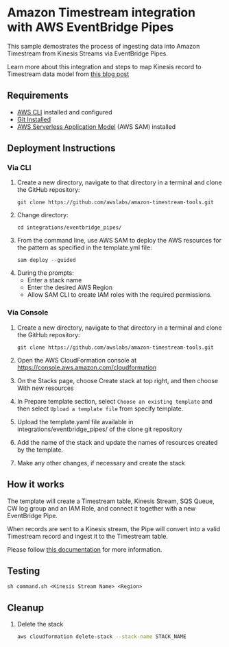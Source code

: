 # Amazon Timestream integration with AWS EventBridge Pipes

This sample demostrates the process of ingesting data into Amazon Timestream from Kinesis Streams via EventBridge Pipes.

Learn more about this integration and steps to map Kinesis record to Timestream data model from [this blog post](https://aws.amazon.com/blogs/database/build-time-series-applications-faster-with-amazon-eventbridge-pipes-and-timestream-for-liveanalytics/)

## Requirements

* [AWS CLI](https://docs.aws.amazon.com/cli/latest/userguide/install-cliv2.html) installed and configured
* [Git Installed](https://git-scm.com/book/en/v2/Getting-Started-Installing-Git)
* [AWS Serverless Application Model](https://docs.aws.amazon.com/serverless-application-model/latest/developerguide/install-sam-cli.html) (AWS SAM) installed

## Deployment Instructions

### Via CLI

1. Create a new directory, navigate to that directory in a terminal and clone the GitHub repository:
    ``` 
    git clone https://github.com/awslabs/amazon-timestream-tools.git
    ```
1. Change directory:
    ```
    cd integrations/eventbridge_pipes/
    ```
1. From the command line, use AWS SAM to deploy the AWS resources for the pattern as specified in the template.yml file:
    ```
    sam deploy --guided
    ```
1. During the prompts:
    * Enter a stack name
    * Enter the desired AWS Region
    * Allow SAM CLI to create IAM roles with the required permissions.

### Via Console
1. Create a new directory, navigate to that directory in a terminal and clone the GitHub repository:
    ``` 
    git clone https://github.com/awslabs/amazon-timestream-tools.git
    ```
1. Open the AWS CloudFormation console at https://console.aws.amazon.com/cloudformation

1. On the Stacks page, choose Create stack at top right, and then choose With new resources 

1. In Prepare template section, select `Choose an existing template` and then select `Upload a template file` from specify template.

1. Upload the template.yaml file available in integrations/eventbridge_pipes/ of the clone git repository

1. Add the name of the stack and update the names of resources created by the template.

1. Make any other changes, if necessary and create the stack

## How it works

The template will create a Timestream table, Kinesis Stream, SQS Queue, CW log group and an IAM Role, and connect it together with a new EventBridge Pipe.

When records are sent to a Kinesis stream, the Pipe will convert into a valid Timestream record and ingest it to the Timestream table.

Please follow [this documentation](https://docs.aws.amazon.com/timestream/latest/developerguide/Kinesis.html#Kinesis-via-pipes) for more information.

## Testing

```
sh command.sh <Kinesis Stream Name> <Region>
```

## Cleanup
 
1. Delete the stack
    ```bash
    aws cloudformation delete-stack --stack-name STACK_NAME
    ```